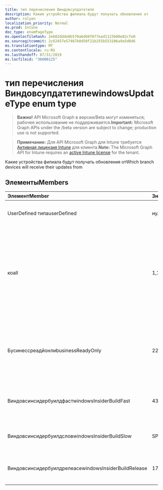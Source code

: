 ```yaml
---
title: тип перечисления Виндовсупдатетипе
description: Какие устройства филиала будут получать обновления от
author: rolyon
localization_priority: Normal
ms.prod: Intune
doc_type: enumPageType
ms.openlocfilehash: 2eb02ddde8b570a6d68f077ead1123b00e82cfe0
ms.sourcegitcommit: 2c62457e57467b8d50f21b255b553106a9a5d8d6
ms.translationtype: MT
ms.contentlocale: ru-RU
ms.lasthandoff: 07/31/2019
ms.locfileid: "36000125"
---
```

# <a name="windowsupdatetype-enum-type"></a><span data-ttu-id="a6caf-103">тип перечисления Виндовсупдатетипе</span><span class="sxs-lookup"><span data-stu-id="a6caf-103">windowsUpdateType enum type</span></span>

> <span data-ttu-id="a6caf-104">**Важно!** API Microsoft Graph в версии/Beta могут изменяться; рабочее использование не поддерживается.</span><span class="sxs-lookup"><span data-stu-id="a6caf-104">**Important:** Microsoft Graph APIs under the /beta version are subject to change; production use is not supported.</span></span>

> <span data-ttu-id="a6caf-105">**Примечание:** Для API Microsoft Graph для Intune требуется [Активная лицензия Intune](https://go.microsoft.com/fwlink/?linkid=839381) для клиента.</span><span class="sxs-lookup"><span data-stu-id="a6caf-105">**Note:** The Microsoft Graph API for Intune requires an [active Intune license](https://go.microsoft.com/fwlink/?linkid=839381) for the tenant.</span></span>

<span data-ttu-id="a6caf-106">Какие устройства филиала будут получать обновления от</span><span class="sxs-lookup"><span data-stu-id="a6caf-106">Which branch devices will receive their updates from</span></span>

## <a name="members"></a><span data-ttu-id="a6caf-107">Элементы</span><span class="sxs-lookup"><span data-stu-id="a6caf-107">Members</span></span>
|<span data-ttu-id="a6caf-108">Элемент</span><span class="sxs-lookup"><span data-stu-id="a6caf-108">Member</span></span>|<span data-ttu-id="a6caf-109">Значение</span><span class="sxs-lookup"><span data-stu-id="a6caf-109">Value</span></span>|<span data-ttu-id="a6caf-110">Описание</span><span class="sxs-lookup"><span data-stu-id="a6caf-110">Description</span></span>|
|:---|:---|:---|
|<span data-ttu-id="a6caf-111">UserDefined типа</span><span class="sxs-lookup"><span data-stu-id="a6caf-111">userDefined</span></span>|<span data-ttu-id="a6caf-112">нуль</span><span class="sxs-lookup"><span data-stu-id="a6caf-112">0</span></span>|<span data-ttu-id="a6caf-113">Разрешить пользователю устанавливать.</span><span class="sxs-lookup"><span data-stu-id="a6caf-113">Allow the user to set.</span></span>|
|<span data-ttu-id="a6caf-114">ко</span><span class="sxs-lookup"><span data-stu-id="a6caf-114">all</span></span>|<span data-ttu-id="a6caf-115">1,1</span><span class="sxs-lookup"><span data-stu-id="a6caf-115">1</span></span>|<span data-ttu-id="a6caf-116">Половина ежегодного канала (нацеленная).</span><span class="sxs-lookup"><span data-stu-id="a6caf-116">Semi-annual Channel (Targeted).</span></span> <span data-ttu-id="a6caf-117">Device получает все подходящее обновление компонентов из Полугодого канала (нацелено).</span><span class="sxs-lookup"><span data-stu-id="a6caf-117">Device gets all applicable feature updates from Semi-annual Channel (Targeted).</span></span>|
|<span data-ttu-id="a6caf-118">Бусинессреадйонли</span><span class="sxs-lookup"><span data-stu-id="a6caf-118">businessReadyOnly</span></span>|<span data-ttu-id="a6caf-119">2</span><span class="sxs-lookup"><span data-stu-id="a6caf-119">2</span></span>|<span data-ttu-id="a6caf-120">Половина ежегодного канала.</span><span class="sxs-lookup"><span data-stu-id="a6caf-120">Semi-annual Channel.</span></span> <span data-ttu-id="a6caf-121">Устройство получает обновления компонентов из Полугодого канала.</span><span class="sxs-lookup"><span data-stu-id="a6caf-121">Device gets feature updates from Semi-annual Channel.</span></span>|
|<span data-ttu-id="a6caf-122">Виндовсинсидербуилдфаст</span><span class="sxs-lookup"><span data-stu-id="a6caf-122">windowsInsiderBuildFast</span></span>|<span data-ttu-id="a6caf-123">4</span><span class="sxs-lookup"><span data-stu-id="a6caf-123">3</span></span>|<span data-ttu-id="a6caf-124">Предварительная сборка Windows для предварительной сборки — Быстрая</span><span class="sxs-lookup"><span data-stu-id="a6caf-124">Windows Insider build - Fast</span></span>|
|<span data-ttu-id="a6caf-125">Виндовсинсидербуилдслов</span><span class="sxs-lookup"><span data-stu-id="a6caf-125">windowsInsiderBuildSlow</span></span>|<span data-ttu-id="a6caf-126">SP4</span><span class="sxs-lookup"><span data-stu-id="a6caf-126">4</span></span>|<span data-ttu-id="a6caf-127">Сборка для предварительной оценки Windows — низкая</span><span class="sxs-lookup"><span data-stu-id="a6caf-127">Windows Insider build - Slow</span></span>|
|<span data-ttu-id="a6caf-128">Виндовсинсидербуилдрелеасе</span><span class="sxs-lookup"><span data-stu-id="a6caf-128">windowsInsiderBuildRelease</span></span>|<span data-ttu-id="a6caf-129">17:00</span><span class="sxs-lookup"><span data-stu-id="a6caf-129">5</span></span>|<span data-ttu-id="a6caf-130">Выпуск сборки предварительной оценки Windows</span><span class="sxs-lookup"><span data-stu-id="a6caf-130">Release Windows Insider build</span></span>|





